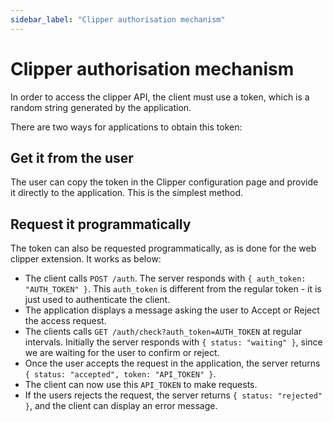 ```yaml
---
sidebar_label: "Clipper authorisation mechanism"
---
```


# Clipper authorisation mechanism

In order to access the clipper API, the client must use a token, which is a random string generated by the application.

There are two ways for applications to obtain this token:

## Get it from the user

The user can copy the token in the Clipper configuration page and provide it directly to the application. This is the simplest method.

## Request it programmatically

The token can also be requested programmatically, as is done for the web clipper extension. It works as below:

- The client calls `POST /auth`. The server responds with `{ auth_token: "AUTH_TOKEN" }`. This `auth_token` is different from the regular token - it is just used to authenticate the client.
- The application displays a message asking the user to Accept or Reject the access request.
- The clients calls `GET /auth/check?auth_token=AUTH_TOKEN` at regular intervals. Initially the server responds with `{ status: "waiting" }`, since we are waiting for the user to confirm or reject.
- Once the user accepts the request in the application, the server returns `{ status: "accepted", token: "API_TOKEN" }`.
- The client can now use this `API_TOKEN` to make requests.
- If the users rejects the request, the server returns `{ status: "rejected" }`, and the client can display an error message.